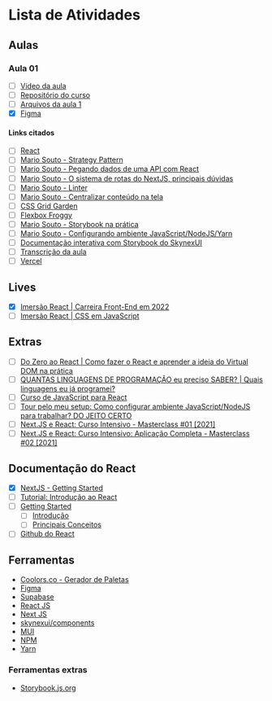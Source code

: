 # Lista de Atividades

## Aulas

### Aula 01

- [ ] [Vídeo da aula](https://www.alura.com.br/imersao-react/aula01-react-aluracord)
- [ ] [Repositório do curso](https://github.com/alura-challenges/aluracord-matrix)
- [ ] [Arquivos da aula 1](https://github.com/alura-challenges/aluracord-matrix/pull/1/files)
- [x] [Figma](https://www.figma.com/file/X5kVg1hNCajiV73ah7iyPz/Imers%C3%A3o-React---Aluracord---Matrix?node-id=2%3A169)

#### Links citados

- [ ] [React](https://pt-br.reactjs.org/docs/create-a-new-react-app.html#recommended-toolchains)
- [ ] [Mario Souto - Strategy Pattern](https://www.youtube.com/watch?v=S-jqd6WZ7M0)
- [ ] [Mario Souto - Pegando dados de uma API com React](https://www.youtube.com/watch?v=85vJXFpXLQw)
- [ ] [Mario Souto - O sistema de rotas do NextJS, principais dúvidas](https://www.youtube.com/watch?v=-kVnp3fg-v4)
- [ ] [Mario Souto - Linter](https://www.youtube.com/watch?v=yMRSDdifGW8)
- [ ] [Mario Souto - Centralizar conteúdo na tela](https://www.youtube.com/watch?v=Cu-HP-gvggg)
- [ ] [CSS Grid Garden](https://cssgridgarden.com/)
- [ ] [Flexbox Froggy](https://flexboxfroggy.com/)
- [ ] [Mario Souto - Storybook na prática](https://www.youtube.com/watch?v=R41_Qedrzik&t=7s)
- [ ] [Mario Souto - Configurando ambiente JavaScript/NodeJS/Yarn](https://www.youtube.com/watch?v=GIz71YGzwP4)
- [ ] [Documentação interativa com Storybook do SkynexUI](https://storybook.skynexui.dev/?path=/story/components-box--box-component)
- [ ] [Transcrição da aula](https://github.com/neforodrigo/imersao_react_2022/blob/main/imersao_react_aula01.md)
- [ ] [Vercel](https://vercel.com/)

## Lives

- [x] [Imersão React | Carreira Front-End em 2022](https://www.youtube.com/watch?v=HXkDb5pnMRQ)
- [ ] [Imersão React | CSS em JavaScript](https://www.youtube.com/watch?v=f_i3pEna5xU)

## Extras

- [ ] [Do Zero ao React | Como fazer o React e aprender a ideia do Virtual DOM na prática](https://www.youtube.com/watch?v=5MzOCxSWrrc)
- [ ] [QUANTAS LINGUAGENS DE PROGRAMAÇÃO eu preciso SABER? | Quais linguagens eu já programei?](https://www.youtube.com/watch?v=FDQbzP7PBiw)
- [ ] [Curso de JavaScript para React](https://www.youtube.com/playlist?list=PLirko8T4cEmzWZVn_ZKQbfDOuCnSZJ4va)
- [ ] [Tour pelo meu setup: Como configurar ambiente JavaScript/NodeJS para trabalhar? DO JEITO CERTO](https://www.youtube.com/watch?v=GIz71YGzwP4)
- [ ] [Next.JS e React: Curso Intensivo - Masterclass #01 [2021]](https://www.youtube.com/watch?v=PHKaJlAeNLk)
- [ ] [Next.JS e React: Curso Intensivo: Aplicação Completa - Masterclass #02 [2021]](https://www.youtube.com/watch?v=HJN5rX-3SDM)

## Documentação do React

- [x] [NextJS - Getting Started](https://nextjs.org/docs/getting-started)
- [ ] [Tutorial: Introdução ao React](https://pt-br.reactjs.org/tutorial/tutorial.html)
- [ ] [Getting Started](https://pt-br.reactjs.org/docs/getting-started.html)
    - [ ] [Introdução](https://pt-br.reactjs.org/docs/getting-started.html)
    - [ ] [Principais Conceitos](https://pt-br.reactjs.org/docs/hello-world.html)
- [ ] [Github do React](https://github.com/facebook/react)

## Ferramentas

- [Coolors.co - Gerador de Paletas](https://coolors.co/)
- [Figma](https://www.figma.com/)
- [Supabase](https://app.supabase.io/#)
- [React JS](https://pt-br.reactjs.org/)
- [Next JS](https://nextjs.org/)
- [skynexui/components](https://github.com/skynexui/components)
- [MUI](https://mui.com/pt/)
- [NPM](https://www.npmjs.com/)
- [Yarn](https://yarnpkg.com/)

### Ferramentas extras

- [Storybook.js.org](https://storybook.js.org/)
